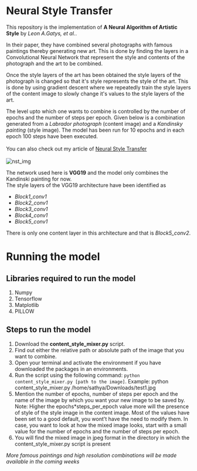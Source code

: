# Neural Style Transfer

This repository is the implementation of **A Neural Algorithm of Artistic Style** by *Leon A.Gatys, et al.*. <br>

In their paper, they have combined several photographs with famous paintings thereby generating new art. This is done by finding the layers in a Convolutional
Neural Network that represent the style and contents of the photograph and the art to be combined.<br>

Once the style layers of the art has been obtained the style layers of the photograph is changed so that it's style represents the style of the art. This
is done by using gradient descent where we repeatedly train the style layers of the content image to slowly change it's values to the style layers of the 
art.

The level upto which one wants to combine is controlled by the number of epochs and the number of steps per epoch. Given below is a combination generated
from a *Labrador photograph* (content image) and a *Kandinsky painting* (style image). The model has been run for 10 epochs and in each epoch 100 steps have
been executed.<br><br>
You can also check out my article of [Neural Style Transfer](https://medium.com/@mr.sk12112002/cnn-neural-style-transfer-88829c6e8f75)<br><br>
![nst_img](https://user-images.githubusercontent.com/86184014/180627707-418f8f25-2d49-4d57-96d9-ae821a288557.png)

The network used here is **VGG19** and the model only combines the Kandinski painting for now. <br>
The style layers of the VGG19 architecture have been identified as <br>
* *Block1_conv1*
* *Block2_conv1*
* *Block3_conv1*
* *Block4_conv1*
* *Block5_conv1*

There is only one content layer in this architecture and that is *Block5_conv2*. <br>

# Running the model

## Libraries required to run the model
1. Numpy
2. Tensorflow
3. Matplotlib
4. PILLOW

## Steps to run the model
1. Download the **content_style_mixer.py** script.
2. Find out either the relative path or absolute path of the image that you want to combine.
3. Open your terminal and activate the environment if you have downloaded the packages in an environments.
4. Run the script using the following command: ```python content_style_mixer.py [path to the image]```. Example: python content_style_mixer.py /home/sathya/Downloads/test1.jpg
5. Mention the number of epochs, number of steps per epoch and the name of the image by which you want your new image to be saved by. <br>Note: Higher the epochs*steps_per_epoch value more will the presence of style of the style image in the content image. Most of the values have been set to a good default,
you wont't have the need to modify them. In case, you want to look at how the mixed image looks, start with a small value for the number of epochs and the number of steps per epoch.
6. You will find the mixed image in jpeg format in the directory in which the content_style_mixer.py script is present 

*More famous paintings and high resolution combinations will be made available in the coming weeks*

